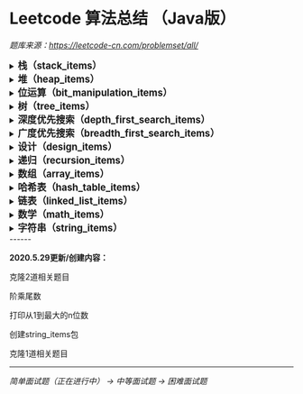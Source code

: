 # Leetcode 算法总结 （Java版）

*题库来源：https://leetcode-cn.com/problemset/all/*

<details>
    <summary><big><b>栈（stack_items）</b></big></summary><br/>
    &ensp;&ensp;用两个栈实现队列（Implement_queue_with_two_stacks.java）<br/>
    &ensp;&ensp;滑动窗口的最大值（Maximum_value_of_sliding_window.java）<br/>
    &ensp;&ensp;包含min函数的栈（The_stack_containing_the_min_function.java）<br/>
</details>

<details>
    <summary><big><b>堆（heap_items）</b></big></summary><br/>
    &ensp;&ensp;最小的k个数（The_smallest_k_number.java）<br/>
</details>


<details>
    <summary><big><b>位运算（bit_manipulation_items）</b></big></summary><br/>
    &ensp;&ensp;数组中出现次数超过一半的数字（More_than_half_of_the_occurrences_in_the_array.java）<br/>
    &ensp;&ensp;二进制中1的个数（The_number_of_1s_in_binary.java）<br/>
    &ensp;&ensp;主要元素（Main_element.java）<br/>
    &ensp;&ensp;消失的数字（Disappearing_number.java）<br/>
    &ensp;&ensp;不用加号的加法（Addition_without_plus_sign.java）<br/>
    &ensp;&ensp;最大数值（Maximum_value.java）<br/>
    &ensp;&ensp;配对交换（Pair_exchange.java）<br/>
    &ensp;&ensp;整数转化（Integer_conversion.java）<br/>
    &ensp;&ensp;翻转数位（Flip_digital.java）<br/>
    &ensp;&ensp;插入（insert.java）<br/>
</details>
<details>
    <summary><big><b>树（tree_items）</b></big></summary><br/>
    &ensp;&ensp;二叉树的最近公共祖先（The_nearest_public_ancestor_of_the_binary_tree.java）<br/>
    &ensp;&ensp;二叉搜索树的最近公共祖先（The_nearest_common_ancestor_of_the_binary_search_tree.java）<br/>
    &ensp;&ensp;平衡二叉树（Balanced_binary_tree.java）<br/>
    &ensp;&ensp;二叉搜索树的第k大节点（The_k_th_largest_node_of_the_binary_search_tree.java）<br/>
	&ensp;&ensp;从上到下打印二叉树II（Print_a_binary_tree_from_top_to_bottom_II.java）<br/>
	&ensp;&ensp;对称的二叉树（Symmetric_binary_tree.java）<br/>
	&ensp;&ensp;二叉树的镜像（Mirror_of_the_binary_tree.java）<br/>
	&ensp;&ensp;检查平衡性（Check_balance.java）<br/>
	&ensp;&ensp;最小高度树（Minimum_height_tree.java）<br/>
	&ensp;&ensp;BiNode（BiNode.java）<br/>
</details>

<details>
    <summary><big><b>深度优先搜索（depth_first_search_items）</b></big></summary><br/>
    &ensp;&ensp;平衡二叉树（Balanced_binary_tree.java）<br/>
	&ensp;&ensp;检查平衡性（Check_balance.java）<br/>
	&ensp;&ensp;最小高度树（Minimum_height_tree.java）<br/>
	&ensp;&ensp;颜色填充（Color_fill.java）<br/>
</details>


<details>
    <summary><big><b>广度优先搜索（breadth_first_search_items）</b></big></summary><br/>
    &ensp;&ensp;从上到下打印二叉树II（Print_a_binary_tree_from_top_to_bottom_II.java）<br/>
</details>

<details>
    <summary><big><b>设计（design_items）</b></big></summary><br/>
    &ensp;&ensp;包含min函数的栈（The_stack_containing_the_min_function.java）<br/>
	&ensp;&ensp;用两个栈实现队列（Implement_queue_with_two_stacks.java）<br/>
	&ensp;&ensp;动物收容所（Animal_shelter.java）<br/>
	&ensp;&ensp;三合一（TripleInOne.java）<br/>
</details>

<details>
    <summary><big><b>递归（recursion_items）</b></big></summary><br/>
    &ensp;&ensp;BiNode（BiNode.java）<br/>
	&ensp;&ensp;汉诺塔问题（Hanoi_problem.java）<br/>
	&ensp;&ensp;跳水板（Diving_board.java）<br/>
	&ensp;&ensp;青蛙跳台阶问题（Frog_jumping_steps.java）<br/>
</details>
<details>
    &ensp;&ensp;<summary><big><b>数组（array_items）</b></big></summary><br/>
    &ensp;&ensp;主要元素（Main_element.java）<br/>
	&ensp;&ensp;消失的数字（Disappearing_number.java）<br/>
    &ensp;&ensp;合并排序的数组（Merge_sorted_array.java）<br/>
    &ensp;&ensp;连续数列（Continuous_sequence.java）<br/>
    &ensp;&ensp;珠玑妙算（Abacus.java）<br/>
    &ensp;&ensp;0～n-1中缺失的数字（Numbers_missing_from_0_to_n_1.java）<br/>
    &ensp;&ensp;顺时针打印矩阵（Print_matrix_clockwise.java）<br/>
    &ensp;&ensp;数组中重复的数字（Repeating_numbers_in_the_array.java）<br/>
</details>

<details>
    &ensp;&ensp;<summary><big><b>哈希表（hash_table_items）</b></big></summary><br/>
    &ensp;&ensp;第一个只出现一次的字符（The_first_character_that_appears_only_once.java）<br/>
    &ensp;&ensp;数组中重复的数字（Repeating_numbers_in_the_array.java）<br/>
    &ensp;&ensp;回文排列（Palindrome.java）<br/>
</details>


<details>
    &ensp;&ensp;<summary><big><b>链表（linked_list_items）</b></big></summary><br/>
    &ensp;&ensp;返回倒数第 k 个节点（Returns_the_penultimate_k_th_node.java）<br/>
    &ensp;&ensp;两个链表的第一个公共节点（The_first_common_node_of_two_linked_lists.java）<br/>
    &ensp;&ensp;删除链表的节点（Delete_the_node_of_the_linked_list.java）<br/>
    &ensp;&ensp;反转链表（Reverse_linked_list.java）<br/>
    &ensp;&ensp;回文链表（Palindrome_list.java）<br/>
    &ensp;&ensp;移除重复节点（Remove_duplicate_nodes.java）<br/>
</details>

<details>
    &ensp;&ensp;<summary><big><b>数学（math_items）</b></big></summary><br/>
    &ensp;&ensp;消失的数字（Disappearing_number.java）<br/>
    &ensp;&ensp;最大数值（Maximum_value.java）<br/>
    &ensp;&ensp;阶乘尾数（Factorial_mantissa.java）<br/>
    &ensp;&ensp;打印从1到最大的n位数（Print_n_digits_from_1_to_maximum.java）<br/>
</details>

<details>
    &ensp;&ensp;<summary><big><b>字符串（string_items）</b></big></summary><br/>
    &ensp;&ensp;回文排列（Palindrome.java）<br/>
</details>
------

**2020.5.29更新/创建内容：**

克隆2道相关题目

阶乘尾数

打印从1到最大的n位数

创建string_items包

克隆1道相关题目

------

*简单面试题（正在进行中） -> 中等面试题 -> 困难面试题*